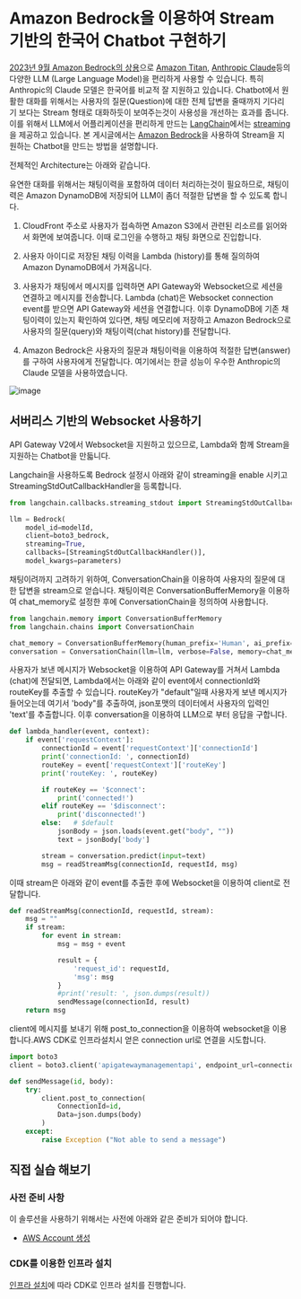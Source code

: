 # Amazon Bedrock을 이용하여 Stream 기반의 한국어 Chatbot 구현하기 

[2023년 9월 Amazon Bedrock의 상용](https://aws.amazon.com/ko/about-aws/whats-new/2023/09/amazon-bedrock-generally-available/)으로 [Amazon Titan](https://aws.amazon.com/ko/bedrock/titan/), [Anthropic Claude](https://aws.amazon.com/ko/bedrock/claude/)등의 다양한 LLM (Large Language Model)을 편리하게 사용할 수 있습니다. 특히 Anthropic의 Claude 모델은 한국어를 비교적 잘 지원하고 있습니다. Chatbot에서 원활한 대화를 위해서는 사용자의 질문(Question)에 대한 전체 답변을 줄때까지 기다리기 보다는 Stream 형태로 대화하듯이 보여주는것이 사용성을 개선하는 효과를 줍니다. 이를 위해서 LLM에서 어플리케이션을 편리하게 만드는 [LangChain](https://docs.langchain.com/docs/)에서는 [streaming](https://blog.langchain.dev/streaming-support-in-langchain/)을 제공하고 있습니다. 본 게시글에서는 [Amazon Bedrock](https://aws.amazon.com/ko/bedrock/)을 사용하여 Stream을 지원하는 Chatbot을 만드는 방법을 설명합니다. 

전체적인 Architecture는 아래와 같습니다.

유연한 대화를 위해서는 채팅이력을 포함하여 데이터 처리하는것이 필요하므로, 채팅이력은 Amazon DynamoDB에 저장되어 LLM이 좀더 적절한 답변을 할 수 있도록 합니다. 


1) CloudFront 주소로 사용자가 접속하면 Amazon S3에서 관련된 리소르를 읽어와서 화면에 보여줍니다. 이때 로그인을 수행하고 채팅 화면으로 진입합니다.

2) 사용자 아이디로 저장된 채팅 이력을 Lambda (history)를 통해 질의하여 Amazon DynamoDB에서 가져옵니다.

3) 사용자가 채팅에서 메시지를 입력하면 API Gateway와 Websocket으로 세션을 연결하고 메시지를 전송합니다. Lambda (chat)은 Websocket connection event를 받으면 API Gateway와 세션을 연결합니다. 이후 DynamoDB에 기존 채팅이력이 있는지 확인하여 있다면, 채팅 메모리에 저장하고 Amazon Bedrock으로 사용자의 질문(query)와 채팅이력(chat history)를 전달합니다.

4) Amazon Bedrock은 사용자의 질문과 채팅이력을 이용하여 적절한 답변(answer)를 구하여 사용자에게 전달합니다. 여기에서는 한글 성능이 우수한 Anthropic의 Claude 모델을 사용하였습니다. 

![image](https://github.com/kyopark2014/stream-chatbot-for-amazon-bedrock/assets/52392004/6e0e5f54-f455-4d65-95ed-438c89baafed)


## 서버리스 기반의 Websocket 사용하기

API Gateway V2에서 Websocket을 지원하고 있으므로, Lambda와 함께 Stream을 지원하는 Chatbot을 만듧니다.

Langchain을 사용하도록 Bedrock 설정시 아래와 같이 streaming을 enable 시키고 StreamingStdOutCallbackHandler을 등록합니다.

```python
from langchain.callbacks.streaming_stdout import StreamingStdOutCallbackHandler

llm = Bedrock(
    model_id=modelId, 
    client=boto3_bedrock, 
    streaming=True,
    callbacks=[StreamingStdOutCallbackHandler()],
    model_kwargs=parameters)
```


채팅이려까지 고려하기 위하여, ConversationChain을 이용하여 사용자의 질문에 대한 답변을 stream으로 얻습니다. 채팅이력은 ConversationBufferMemory을 이용하여 chat_memory로 설정한 후에 ConversationChain을 정의하여 사용합니다.

```python
from langchain.memory import ConversationBufferMemory
from langchain.chains import ConversationChain

chat_memory = ConversationBufferMemory(human_prefix='Human', ai_prefix='Assistant')
conversation = ConversationChain(llm=llm, verbose=False, memory=chat_memory)
```
사용자가 보낸 메시지가 Websocket을 이용하여 API Gateway를 거쳐서 Lambda (chat)에 전달되면, Lambda에서는 아래와 같이 event에서 connectionId와 routeKey를 추출할 수 있습니다. routeKey가 "default"일때 사용자게 보낸 메시지가 들어오는데 여기서 'body"를 추출하여, json포맷의 데이터에서 사용자의 입력인 'text'를 추출합니다. 이후 conversation을 이용하여 LLM으로 부터 응답을 구합니다. 

```python
def lambda_handler(event, context):
    if event['requestContext']: 
        connectionId = event['requestContext']['connectionId']
        print('connectionId: ', connectionId)
        routeKey = event['requestContext']['routeKey']
        print('routeKey: ', routeKey)

        if routeKey == '$connect':
            print('connected!')
        elif routeKey == '$disconnect':
            print('disconnected!')
        else:   # $default
            jsonBody = json.loads(event.get("body", ""))
            text = jsonBody['body']

        stream = conversation.predict(input=text)
        msg = readStreamMsg(connectionId, requestId, msg)
```

이때 stream은 아래와 같이 event를 추출한 후에 Websocket을 이용하여 client로 전달합니다. 

```python
def readStreamMsg(connectionId, requestId, stream):
    msg = ""
    if stream:
        for event in stream:
            msg = msg + event

            result = {
                'request_id': requestId,
                'msg': msg
            }
            #print('result: ', json.dumps(result))
            sendMessage(connectionId, result)
    return msg
```

client에 메시지를 보내기 위해 post_to_connection을 이용하여 websocket을 이용합니다.AWS CDK로 인프라설치시 얻은 connection url로 연결을 시도합니다.


```python
import boto3
client = boto3.client('apigatewaymanagementapi', endpoint_url=connection_url)

def sendMessage(id, body):
    try:
        client.post_to_connection(
            ConnectionId=id, 
            Data=json.dumps(body)
        )
    except: 
        raise Exception ("Not able to send a message")
```

## 직접 실습 해보기

### 사전 준비 사항

이 솔루션을 사용하기 위해서는 사전에 아래와 같은 준비가 되어야 합니다.

- [AWS Account 생성](https://repost.aws/ko/knowledge-center/create-and-activate-aws-account)


### CDK를 이용한 인프라 설치
[인프라 설치](https://github.com/kyopark2014/stream-chatbot-for-amazon-bedrock/blob/main/deployment.md)에 따라 CDK로 인프라 설치를 진행합니다. 


